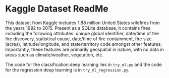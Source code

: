 # Kaggle Dataset ReadMe

This dataset from Kaggle includes 1.88 million United States wildfires from the years 1992 to 2015. Present as a SQLite database, it contains fires including the following
attributes: unique global identifier, date/time of the fire discovery, statistical cause, date/time of fire containment, fire size (acres), latitude/longitude, and
state/territory code amongst other features. Importantly, these features are primarily geospatial in nature, with no data in areas such as climate/weather, vegetation, etc.

The code for the classification deep learning lies in `try_ml.py` and the code for the regression deep learning is in `try_ml_regression.py`.
